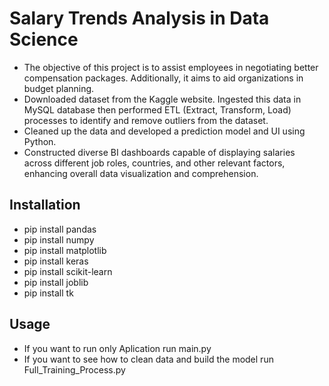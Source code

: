 # Salary Trends Analysis in Data Science
- The objective of this project is to assist employees in negotiating better compensation packages. Additionally, it aims to aid organizations in budget planning.
- Downloaded dataset from the Kaggle website. Ingested this data in MySQL database then performed ETL (Extract, Transform, Load) processes to identify and remove outliers from the dataset.
- Cleaned up the data and developed a prediction model and UI using Python.
- Constructed diverse BI dashboards capable of displaying salaries across different job roles, countries, and other relevant factors, enhancing overall data visualization and comprehension.
  
## Installation
- pip install pandas 
- pip install numpy
- pip install matplotlib 
- pip install keras
- pip install scikit-learn
- pip install joblib
- pip install tk

## Usage
- If you want to run only Aplication run main.py
- If you want to see how to clean data and build the model run Full_Training_Process.py 
